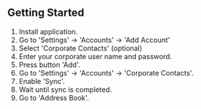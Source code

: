 ## Getting Started

1. Install application.
1. Go to 'Settings' -> 'Accounts' -> 'Add Account'
1. Select 'Corporate Contacts' (optional)
1. Enter your corporate user name and password.
1. Press button 'Add'.
1. Go to 'Settings' -> 'Accounts' -> 'Corporate Contacts'.
1. Enable 'Sync'.
1. Wait until sync is completed.
1. Go to 'Address Book'.
